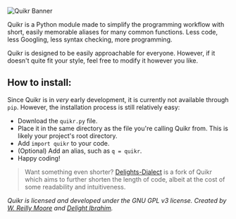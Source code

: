 ![Quikr Banner](https://zxcvbnm.icu/external/quikr_banner.png "Quikr Banner")

Quikr is a Python module made to simplify the programming workflow with short, easily memorable aliases for many common functions. Less code, less Googling, less syntax checking, more programming.

Quikr is designed to be easily approachable for everyone. However, if it doesn't quite fit your style, feel free to modify it however you like.

## How to install:
Since Quikr is in _very_ early development, it is currently not available through `pip`. However, the installation process is still relatively easy:
* Download the `quikr.py` file.
* Place it in the same directory as the file you're calling Quikr from. This is likely your project's root directory.
* Add `import quikr` to your code.
* (Optional) Add an alias, such as `q = quikr`.
* Happy coding!

> Want something even shorter? [Delights-Dialect](https://github.com/IKARMAII/Delights-Dialect) is a fork of Quikr which aims to further shorten the length of code, albeit at the cost of some readability and intuitiveness.

_Quikr is licensed and developed under the GNU GPL v3 license.
Created by [W. Reilly Moore](https://zxcvbnm.icu) and [Delight Ibrahim](https://github.com/IKARMAII)._
